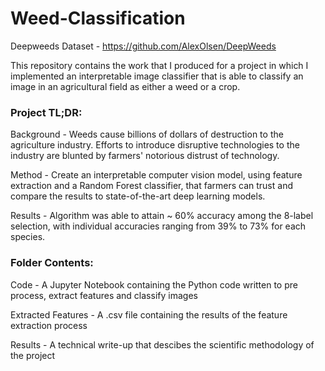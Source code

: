 # Weed-Classification

Deepweeds Dataset - https://github.com/AlexOlsen/DeepWeeds

This repository contains the work that I produced for a project in which I implemented an interpretable image classifier that is able to classify an image in an agricultural field as either a weed or a crop.

### Project TL;DR:

Background - Weeds cause billions of dollars of destruction to the agriculture industry. Efforts to introduce disruptive technologies to the industry are blunted by farmers' notorious distrust of technology.

Method - Create an interpretable computer vision model, using feature extraction and a Random Forest classifier, that farmers can trust and compare the results to state-of-the-art deep learning models.

Results - Algorithm was able to attain ~ 60% accuracy among the 8-label selection, with individual accuracies ranging from 39% to 73% for each species.

### Folder Contents:
Code - A Jupyter Notebook containing the Python code written to pre process, extract features and classify images

Extracted Features - A .csv file containing the results of the feature extraction process

Results - A technical write-up that descibes the scientific methodology of the project
